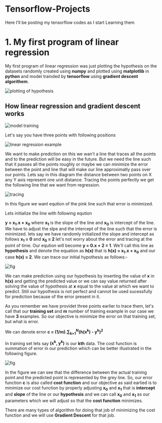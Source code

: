 # **Tensorflow-Projects**
Here I'll be posting my tensorflow codes as I start Learning them
<h1>1.  My first program of linear regression</h1> 

My first program of linear regression was just plotting the hypothesis on the datasets randomly created using **numpy** and plotted using **matplotlib** in **python** and model trainded by **tensorflow** using **gradient descent algorithem**.

![plotting of hypothesis](https://github.com/jimmyahalpara/Tensorflow-Projects/blob/master/simple%20linear%20regression%20with%20tensorflow%20by%20me/Capture.PNG)

<h2> How linear regression and gradient descent works </h2>

![model training](https://github.com/jimmyahalpara/Tensorflow-Projects/blob/master/simple%20linear%20regression%20with%20tensorflow%20by%20me/Webp.net-gifmaker.gif)

Let's say you have three points with following positions

![linear regression example](https://github.com/jimmyahalpara/Tensorflow-Projects/blob/master/Guide%20materials/linear%20regression%201.png)

We want to make prediction on this we wan't a line that traces all the points and to the prediction will be easy in the future.
But we need the line such that it passes all the points roughly or maybe we can minimize the error between the point and line that will make our line approximatly pass over our points.
Lets say in this diagram the distance between two points on X any Y axis represent one unit distance.
Tracing the points perfectly we get the following line that we want from regression.

![tracing](https://github.com/jimmyahalpara/Tensorflow-Projects/blob/master/Guide%20materials/linear%20regression%202.png)

In this figure we want eqution of the pink line such that error is minimized.

Lets initialize the line with following eqution

**y = x<sub>1</sub>.x + x<sub>0</sub>** where **x<sub>1</sub>** is the slope of the line and **x<sub>0</sub>** is intercept of the line.
We have to adjust the slpe and the intercept of the line such that the error is minimized.
lets say we have randomly initialized the slope and intercept as follows **x<sub>1</sub> = 0** and **x<sub>0</sub> = 2** let's not worry about the error and tracing at the point of time. Our eqution will become **y = 0.x + 2 = 1**.
We'll call this line as **hypothesis** and denote the equation as **h(x)** that is **h(x) = x<sub>1</sub>.x + x<sub>0</sub>** and our case **h(x) = 2**.
We can trace our initial hypothesis as follows:-

![fig](https://github.com/jimmyahalpara/Tensorflow-Projects/blob/master/Guide%20materials/linear%20regression%203.png)

We can make prediction using our hypothesis by inserting the value of **x** in **h(x)** and getting the predicted value or we can say value returned after solving the value of hypothesis at **x** equal to the value at which we want to predict.
Still our hypothesis is not perfect and cannot be used sucessfully for prediction because of the error present in it.

As you remember we have providet three points earlier to trace them, let's call that our **training set** and **m** number of training example in our case we have **3** examples. So our objective is minimize the error on that training set, but what is error.

We can denote error **c = (1/m).∑<sub>k=1</sub><sup>N</sup>(h(x<sup>k</sup>) - y<sup>k</sup>)<sup>2</sup>**

In training set lets say **(x<sup>k</sup>, y<sup>k</sup>)** is our **kth** data. The cost function is summation of error in our prediction which can be better illustrated in the following figure.

![fig](https://github.com/jimmyahalpara/Tensorflow-Projects/blob/master/Guide%20materials/linear%20regression%204.png)

In the figure we can see that the difference between the actual training point and the predicted point is represented by the grey line.
So, our error function **c** is also called **cost function** and our objective as said earlied is to minimize our cost function by properly adjusting **x<sub>0</sub>** and **x<sub>1</sub>** that is **intercept** and **slope** of the line or our **hypothesis** and we can call **x<sub>0</sub>** and **x<sub>1<sub>** as our parameters which we will adjust so that the **cost function** minimizes.

There are many types of algorithm for doing that job of minimizing the cost function and we will use **Gradient Descent** for that job.

